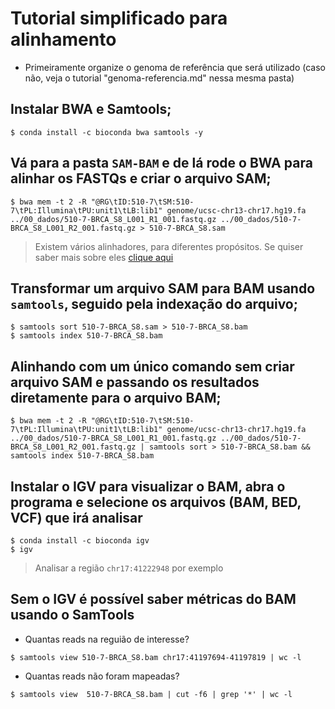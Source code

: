 # Tutorial simplificado para alinhamento

* Primeiramente organize o genoma de referência que será utilizado (caso não, veja o tutorial "genoma-referencia.md" nessa mesma pasta)

## Instalar BWA e Samtools;

```
$ conda install -c bioconda bwa samtools -y
```

## Vá para a pasta `SAM-BAM` e de lá rode o BWA para alinhar os FASTQs e criar o arquivo SAM;

```
$ bwa mem -t 2 -R "@RG\tID:510-7\tSM:510-7\tPL:Illumina\tPU:unit1\tLB:lib1" genome/ucsc-chr13-chr17.hg19.fa ../00_dados/510-7-BRCA_S8_L001_R1_001.fastq.gz ../00_dados/510-7-BRCA_S8_L001_R2_001.fastq.gz > 510-7-BRCA_S8.sam
```

> Existem vários alinhadores, para diferentes propósitos. Se quiser saber mais sobre eles [clique aqui](https://en.wikibooks.org/wiki/Next_Generation_Sequencing_(NGS)/Alignment)

## Transformar um arquivo SAM para BAM usando `samtools`, seguido pela indexação do arquivo;

```
$ samtools sort 510-7-BRCA_S8.sam > 510-7-BRCA_S8.bam
$ samtools index 510-7-BRCA_S8.bam
```

## Alinhando com um único comando sem criar arquivo SAM e passando os resultados diretamente para o arquivo BAM;

```
$ bwa mem -t 2 -R "@RG\tID:510-7\tSM:510-7\tPL:Illumina\tPU:unit1\tLB:lib1" genome/ucsc-chr13-chr17.hg19.fa ../00_dados/510-7-BRCA_S8_L001_R1_001.fastq.gz ../00_dados/510-7-BRCA_S8_L001_R2_001.fastq.gz | samtools sort > 510-7-BRCA_S8.bam && samtools index 510-7-BRCA_S8.bam
```

## Instalar o IGV para visualizar o BAM, abra o programa e selecione os arquivos (BAM, BED, VCF) que irá analisar

```
$ conda install -c bioconda igv
$ igv
```

> Analisar a região `chr17:41222948` por exemplo

## Sem o IGV é possível saber métricas do BAM usando o SamTools
* Quantas reads na reguião de interesse?
 
```
$ samtools view 510-7-BRCA_S8.bam chr17:41197694-41197819 | wc -l
```

* Quantas reads não foram mapeadas?

```
$ samtools view  510-7-BRCA_S8.bam | cut -f6 | grep '*' | wc -l
```
